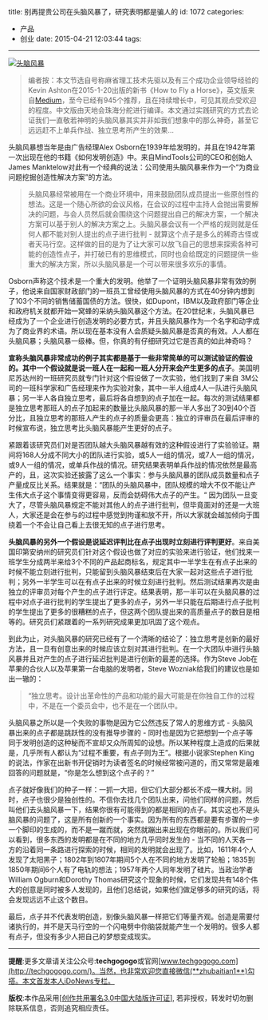 title: 别再提贵公司在头脑风暴了，研究表明都是骗人的
id: 1072
categories:
  - 产品
  - 创业
date: 2015-04-21 12:03:44
tags:
---

[![头脑风暴](http://techgogogo.com/wp-content/uploads/2015/04/头脑风暴.jpg)](http://techgogogo.com/wp-content/uploads/2015/04/头脑风暴.jpg)

> 编者按：本文节选自号称麻省理工技术先驱以及有三个成功企业领导经验的Kevin Ashton在2015-1-20出版的新书《How to Fly a Horse》，英文版来自[Medium](https://medium.com/galleys/brainstorming-does-not-work-6ad7b1448dcf)，至今已经有945个推荐，且在持续增长中，可见其观点受欢迎的程度。中文版由天地会珠海分舵进行编译。本文通过实践研究的方式去论证我们一直敬若神明的头脑风暴其实并非如我们想象中的那么神奇，甚至它远远赶不上单兵作战、独立思考所产生的效果...

头脑风暴想当年是由广告经理Alex Osborn在1939年给发明的，并且在1942年第一次出现在他的书籍《如何发明创造》中。来自MindTools公司的CEO和创始人James Manktelow对此有一个经典的说法：公司使用头脑风暴来作为一个“为商业问题挖掘创造性解决方案”的方法。

> 头脑风暴经常被用在一个商业环境中，用来鼓励团队成员提出一些原创性的想法。这是一个随心所欲的会议风格，在会议的过程中主持人会抛出需要解决的问题，与会人员然后就会围绕这个问题提出自己的解决方案，一个解决方案可以基于别人的解决方案之上。头脑风暴会议有一个严格的规则就是任何人都不能对别人提出的点子进行批判 - 就算这个点子是多么的稀奇古怪或者天马行空。这样做的目的是为了让大家可以放飞自己的思想来探索各种可能的创造性点子，并打破已有的思维模式，同时也会给既定的问题提供一些重大的解决方案，所以头脑风暴是一个可以带来很多欢乐的事情。

Osborn声称这个技术是一个重大的发明。他举了一个证明头脑风暴非常有效的例子，他说来自国家财政部门的一班员工曾经使用头脑风暴的方式在40分钟内想到了103个不同的销售储蓄国债的方法。很快，如Dupont，IBM以及政府部门等企业和政府机关就都开始一窝蜂的采纳头脑风暴这个方法。在20世纪末，头脑风暴已经成为了一个企业进行创造发明的必要方式，并且头脑风暴作为一个名字和动字成为了商业界的术语。所以现在基本没有人会质疑头脑风暴是否真的有效。人人都在头脑风暴；头脑风暴一级棒。但，你真的有仔细研究过它是否真的如此神奇吗？

**宣称头脑风暴非常成功的例子其实都是基于一些非常简单的可以测试验证的假设的。其中一个假设就是说一班人在一起和一班人分开来会产生更多的点子**。美国明尼苏达州的一班研究员就专门针对这个假设做了一次实验，他们找到了来自 3M公司的一班科学家和广告经理来作为实验对象，其中一半人组成4人一队进行头脑风暴；另一半人各自独立思考，最后将各自想到的点子加在一起。每次的测试结果都是独立思考那班人的点子加起来的数量比头脑风暴的那一半人多出了30到40个百分比，且独立思考的那班人产生的点子的质量会更高：独立的评审员在最后评审的时候宣布说，独立思考比头脑风暴能产生更好的点子。

紧跟着该研究员们对是否团队越大头脑风暴越有效的这种假设进行了实验验证。期间将168人分成不同大小的团队进行实验，或5人一组的情况，或7人一组的情况，或9人一组的情况，或单兵作战的情况。研究结果表明单兵作战的情况依然是最高产的，且，这次实验还披露了这么一个事实：参与头脑风暴的团队成员数量和点子产量成反比关系。结果就是：“团队的头脑风暴中，团队规模的增大不仅不能让产生伟大点子这个事情变得更容易，反而会妨碍伟大点子的产生。“ 因为团队一旦变大了，尽管头脑风暴规定不能对其他人的点子进行批判，但毕竟面对的还是一大班人，大家还是会在参与的过程中感觉到拘谨和放不开，所以大家就会越加倾向于围绕着一个不会让自己看上去很无知的点子进行思考。

**头脑风暴的另外一个假设是说延迟评判比在点子出现时立刻进行评判更好**。来自美国印第安纳州的研究员们针对这个假设也做了对应的实验来进行验证，他们找来一班学生分成两半来给3个不同的产品起商标名，规定其中一半学生在有点子出来的时候不能立刻进行批判，只能留到头脑风暴结束后在大家一起对这些点子进行批判；另外一半学生可以在有点子出来的时候立刻进行批判。然后测试结果再次是由独立的评审员对每个产生的点子进行评定。结果表明，那一半可以在头脑风暴的过程中对点子进行批判的学生提出了更多的点子，另外一半只能在后期进行点子批判的学生提出了更多的很糟糕的点子，但这两个团队提出来的高质量点子的数目是相等的。研究员们紧跟着的一系列研究成果更加巩固了这个观点。

到此为止，对头脑风暴的研究已经有了一个清晰的结论了：独立思考是创新的最好方法，且一旦有创意出来的时候应该立刻对其进行批判。在一个大团队中进行头脑风暴并且对产生的点子进行延迟批判是进行创新的最差的选择。作为Steve Job在苹果的合伙人以及苹果第一台电脑的发明者，Steve Wozniak给我们的建议也是如出一辙的：

> “独立思考。设计出革命性的产品和功能的最大可能是在你独自工作的过程中，不是在一个委员会中，也不是在一个团队中。

头脑风暴之所以是一个失败的事物是因为它公然违反了常人的思维方式 - 头脑风暴出来的点子都是跳跃性的没有推导步骤的 - 同时也是因为它把想到一个点子等同于发明创造的这种秘而不宣却又众所周知的设想。所以某种程度上造成的后果就是，几乎所有人都认为“过程不重要，有点子则为王”。根据小说家Stephen King的说法，作家在出新书开促销时为读者签名的时候经常被问道的，而又常常是最难回答的问题就是，“你是怎么想到这个点子的？”

点子就好像我们的种子一样：一抓一大把，但它们大部分都长不成一棵大树。同时，点子也很少是独创性的。不信你去找几个团队出来，问他们同样的问题，然后叫他们去头脑风暴一下，结果你很有可能得到的都是相同的点子。其实这也不是头脑风暴的问题了，这是所有创新的一个事实。因为所有的东西都是要有步骤的一步一个脚印的生成的，而不是一蹴而就，突然就蹦出来出现在你眼前的。所以我们可以看到，很多东西的发明都是在不同的地方几乎同时发生的 - 当不同的人天各一方的沿着同一条路进行探索的时候，相同的发明就会出现了。比如，1611年4个人发现了太阳黑子；1802年到1807年期间5个人在不同的地方发明了轮船；1835到1850年期间6个人有了电轨的想法；1957年两个人同年发明了硅片。当政治学者William Ogburn和Dorothy Thomas研究这个现象的时候，它们发现共有148个伟大的创意是同时被多人发现的，且他们总结说，如果他们做足够多的研究的话，将会发现远远不止这个数目。

最后，点子并不代表发明创造，别像头脑风暴一样把它们等量齐观。创造是需要付诸执行的，并不是天马行空的一个闪电劈中你脑袋就能产生一个发明的。很多人都有点子，但没有多少人把自己的梦想变成现实。

* * *

**提醒**:更多文章请关注公众号:**techgogogo**或官网[www.techgogogo.com](http://techgogogo.com/)。当然，也非常欢迎您直接微信(**zhubaitian1**)勾搭。本文首发本人iDoNews专栏。

**版权**:本作品采用[[创作共用署名3.0中国大陆版许可证](http://creativecommons.org/licenses/by/3.0/cn/)], 若非授权，转发时切勿删除联系信息，否则追究相应责任。